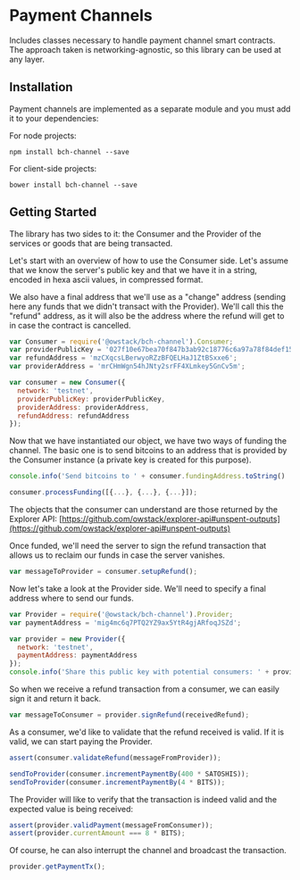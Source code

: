 # Payment Channels
Includes classes necessary to handle payment channel smart contracts. The approach taken is networking-agnostic, so this library can be used at any layer.

## Installation
Payment channels are implemented as a separate module and you must add it to your dependencies:

For node projects:

```
npm install bch-channel --save
```

For client-side projects:

```
bower install bch-channel --save
```

## Getting Started
The library has two sides to it: the Consumer and the Provider of the services or goods that are being transacted.

Let's start with an overview of how to use the Consumer side. Let's assume that we know the server's public key and that we have it in a string, encoded in hexa ascii values, in compressed format.

We also have a final address that we'll use as a "change" address (sending here any funds that we didn't transact with the Provider). We'll call this the "refund" address, as it will also be the address where the refund will get to in case the contract is cancelled.

```javascript
var Consumer = require('@owstack/bch-channel').Consumer;
var providerPublicKey = '027f10e67bea70f847b3ab92c18776c6a97a78f84def158afc31fd98513d42912e';
var refundAddress = 'mzCXqcsLBerwyoRZzBFQELHaJ1ZtBSxxe6';
var providerAddress = 'mrCHmWgn54hJNty2srFF4XLmkey5GnCv5m';

var consumer = new Consumer({
  network: 'testnet',
  providerPublicKey: providerPublicKey,
  providerAddress: providerAddress,
  refundAddress: refundAddress
});
```

Now that we have instantiated our object, we have two ways of funding the channel. The basic one is to send bitcoins to an address that is provided by the Consumer instance (a private key is created for this purpose).

```javascript
console.info('Send bitcoins to ' + consumer.fundingAddress.toString() ' to fund the channel');

consumer.processFunding([{...}, {...}, {...}]);
```

The objects that the consumer can understand are those returned by the Explorer API: [https://github.com/owstack/explorer-api#unspent-outputs](https://github.com/owstack/explorer-api#unspent-outputs)

Once funded, we'll need the server to sign the refund transaction that allows us to reclaim our funds in case the server vanishes.

```javascript
var messageToProvider = consumer.setupRefund();
```

Now let's take a look at the Provider side. We'll need to specify a final address where to send our funds.

```javascript
var Provider = require('@owstack/bch-channel').Provider;
var paymentAddress = 'mig4mc6q7PTQ2YZ9ax5YtR4gjARfoqJSZd';

var provider = new Provider({
  network: 'testnet',
  paymentAddress: paymentAddress
});
console.info('Share this public key with potential consumers: ' + provider.getPublicKey());
```

So when we receive a refund transaction from a consumer, we can easily sign it and return it back.

```javascript
var messageToConsumer = provider.signRefund(receivedRefund);
```

As a consumer, we'd like to validate that the refund received is valid. If it is valid, we can start paying the Provider.

```javascript
assert(consumer.validateRefund(messageFromProvider));

sendToProvider(consumer.incrementPaymentBy(400 * SATOSHIS));
sendToProvider(consumer.incrementPaymentBy(4 * BITS));
```

The Provider will like to verify that the transaction is indeed valid and the expected value is being received:

```javascript
assert(provider.validPayment(messageFromConsumer));
assert(provider.currentAmount === 8 * BITS);
```

Of course, he can also interrupt the channel and broadcast the transaction.

```javascript
provider.getPaymentTx();
```
